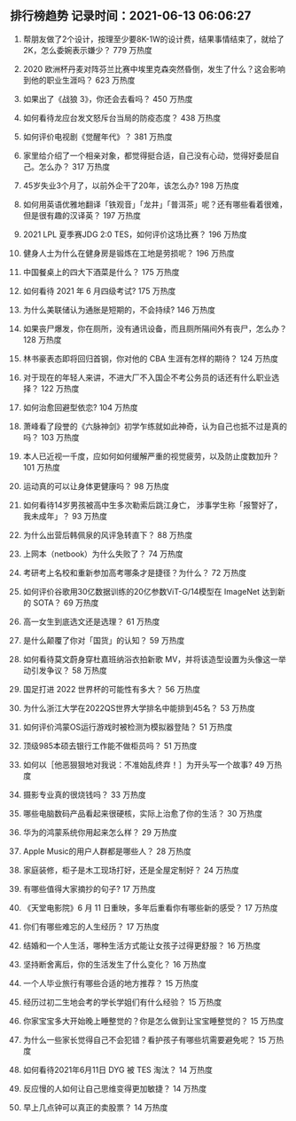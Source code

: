 
## 排行榜趋势 记录时间：2021-06-13 06:06:27
  
  1. 帮朋友做了2个设计，按理至少要8K-1W的设计费，结果事情结束了，就给了2K，怎么委婉表示嫌少？ 779 万热度
    
  2. 2020 欧洲杯丹麦对阵芬兰比赛中埃里克森突然昏倒，发生了什么？这会影响到他的职业生涯吗？ 623 万热度
    
  3. 如果出了《战狼 3》，你还会去看吗？ 450 万热度
    
  4. 如何看待龙应台发文怒斥台当局的防疫态度？ 438 万热度
    
  5. 如何评价电视剧《觉醒年代》？ 381 万热度
    
  6. 家里给介绍了一个相亲对象，都觉得挺合适，自己没有心动，觉得好委屈自己。怎么办？ 317 万热度
    
  7. 45岁失业3个月了，以前外企干了20年，该怎么办? 198 万热度
    
  8. 如何用英语优雅地翻译「铁观音」「龙井」「普洱茶」呢？还有哪些看着很难，但是很有趣的汉译英？ 197 万热度
    
  9. 2021 LPL 夏季赛JDG 2:0 TES，如何评价这场比赛？ 196 万热度
    
  10. 健身人士为什么在健身房是锻炼在工地是劳损呢？ 196 万热度
    
  11. 中国餐桌上的四大下酒菜是什么？ 175 万热度
    
  12. 如何看待 2021 年 6 月四级考试? 175 万热度
    
  13. 为什么美联储认为通胀是短期的，不会持续? 146 万热度
    
  14. 如果丧尸爆发，你在厕所，没有通讯设备，而且厕所隔间外有丧尸，怎么办？ 128 万热度
    
  15. 林书豪表态即将回归首钢，你对他的 CBA 生涯有怎样的期待？ 124 万热度
    
  16. 对于现在的年轻人来讲，不进大厂不入国企不考公务员的话还有什么职业选择？ 122 万热度
    
  17. 如何治愈回避型依恋? 104 万热度
    
  18. 萧峰看了段誉的《六脉神剑》初学乍练就如此神奇，认为自己也抵不过是真的吗？ 103 万热度
    
  19. 本人已近视一千度，应如何如何缓解严重的视觉疲劳，以及防止度数加升？ 101 万热度
    
  20. 运动真的可以让身体更健康吗？ 98 万热度
    
  21. 如何看待14岁男孩被高中生多次勒索后跳江身亡， 涉事学生称「报警好了，我未成年」？ 93 万热度
    
  22. 为什么出营后韩佩泉的风评急转直下？ 88 万热度
    
  23. 上网本（netbook）为什么失败了？ 74 万热度
    
  24. 考研考上名校和重新参加高考哪条才是捷径？为什么？ 72 万热度
    
  25. 如何评价谷歌用30亿数据训练的20亿参数ViT-G/14模型在 ImageNet 达到新的 SOTA？ 69 万热度
    
  26. 高一女生到底选文还是选理？ 61 万热度
    
  27. 是什么颠覆了你对「国货」的认知？ 59 万热度
    
  28. 如何看待莫文蔚身穿杜嘉班纳浴衣拍新歌 MV，并将该造型设置为头像这一举动引发争议？ 58 万热度
    
  29. 国足打进 2022 世界杯的可能性有多大？ 56 万热度
    
  30. 为什么浙江大学在2022QS世界大学排名中能排到45名？ 53 万热度
    
  31. 如何评价鸿蒙OS运行游戏时被检测为模拟器登陆？ 51 万热度
    
  32. 顶级985本硕去银行工作能不做柜员吗？ 51 万热度
    
  33. 如何以［他恶狠狠地对我说：不准始乱终弃！］为开头写一个故事? 49 万热度
    
  34. 摄影专业真的很烧钱吗？ 33 万热度
    
  35. 哪些电脑数码产品看起来很硬核，实际上治愈了你的生活？ 30 万热度
    
  36. 华为的鸿蒙系统你用起来怎么样？ 29 万热度
    
  37. Apple Music的用户人群都是哪些人？ 28 万热度
    
  38. 家庭装修，柜子是木工现场打好，还是全屋定制好？ 24 万热度
    
  39. 有哪些值得大家摘抄的句子? 17 万热度
    
  40. 《天堂电影院》6 月 11 日重映，多年后重看你有哪些新的感受？ 17 万热度
    
  41. 你们有哪些难忘的人生经历？ 17 万热度
    
  42. 结婚和一个人生活，哪种生活方式能让女孩子过得更舒服？ 16 万热度
    
  43. 坚持断舍离后，你的生活发生了什么变化？ 16 万热度
    
  44. 一个人毕业旅行有哪些合适的地方推荐？ 15 万热度
    
  45. 经历过初二生地会考的学长学姐们有什么经验？ 15 万热度
    
  46. 你家宝宝多大开始晚上睡整觉的？你是怎么做到让宝宝睡整觉的？ 15 万热度
    
  47. 为什么一些家长觉得自己不会犯错？看护孩子有哪些坑需要避免呢？ 15 万热度
    
  48. 如何看待2021年6月11日 DYG 被 TES 淘汰？ 14 万热度
    
  49. 反应慢的人如何让自己思维变得更加敏捷？ 14 万热度
    
  50. 早上几点钟可以真正的卖股票？ 14 万热度
    